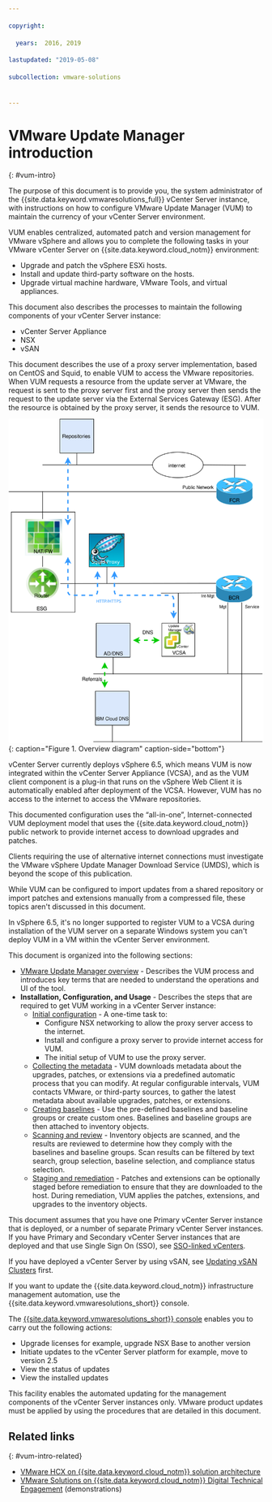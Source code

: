 ```yaml
---

copyright:

  years:  2016, 2019

lastupdated: "2019-05-08"

subcollection: vmware-solutions


---
```


# VMware Update Manager introduction
{: #vum-intro}

The purpose of this document is to provide you, the system administrator of the {{site.data.keyword.vmwaresolutions_full}} vCenter Server instance, with instructions on how to configure VMware Update Manager (VUM) to maintain the currency of your vCenter Server environment.

VUM enables centralized, automated patch and version management for VMware vSphere and allows you to complete the following tasks in your VMware vCenter Server on {{site.data.keyword.cloud_notm}} environment:
* Upgrade and patch the vSphere ESXi hosts.
* Install and update third-party software on the hosts.
* Upgrade virtual machine hardware, VMware Tools, and virtual appliances.

This document also describes the processes to maintain the following components of your vCenter Server instance:
* vCenter Server Appliance
* NSX
* vSAN

This document describes the use of a proxy server implementation, based on CentOS and Squid, to enable VUM to access the VMware repositories. When VUM requests a resource from the update server at VMware, the request is sent to the proxy server first and the proxy server then sends the request to the update server via the External Services Gateway (ESG). After the resource is obtained by the proxy server, it sends the resource to VUM.

![Overview diagram](../../images/vum-vcsproxy.svg "Overview diagram"){: caption="Figure 1. Overview diagram" caption-side="bottom"}

vCenter Server currently deploys vSphere 6.5, which means VUM is now integrated within the vCenter Server Appliance (VCSA), and as the VUM client component is a plug-in that runs on the vSphere Web Client it is automatically enabled after deployment of the VCSA. However, VUM has no access to the internet to access the VMware repositories.

This documented configuration uses the “all-in-one”, Internet-connected VUM deployment model that uses the {{site.data.keyword.cloud_notm}} public network to provide internet access to download upgrades and patches.

Clients requiring the use of alternative internet connections must investigate the VMware vSphere Update Manager Download Service (UMDS), which is beyond the scope of this publication.

While VUM can be configured to import updates from a shared repository or import patches and extensions manually from a compressed file, these topics aren't discussed in this document.

In vSphere 6.5, it's no longer supported to register VUM to a VCSA during installation of the VUM server on a separate Windows system you can't deploy VUM in a VM within the vCenter Server environment.

This document is organized into the following sections:
* [VMware Update Manager overview](/docs/services/vmwaresolutions/archiref/vum?topic=vmware-solutions-vum-overview) - Describes the VUM process and introduces key terms that are needed to understand the operations and UI of the tool.
* **Installation, Configuration, and Usage** - Describes the steps that are required to get VUM working in a vCenter Server instance:
  - [Initial configuration](/docs/services/vmwaresolutions/archiref/vum?topic=vmware-solutions-vum-init-config) - A one-time task to:
      - Configure NSX networking to allow the proxy server access to the internet.
      - Install and configure a proxy server to provide internet access for VUM.
      - The initial setup of VUM to use the proxy server.
  - [Collecting the metadata](/docs/services/vmwaresolutions/archiref/vum?topic=vmware-solutions-vum-metadata) - VUM downloads metadata about the upgrades, patches, or extensions via a predefined automatic process that you can modify. At regular configurable intervals, VUM contacts VMware, or third-party sources, to gather the latest metadata about available upgrades, patches, or extensions.
  - [Creating baselines](/docs/services/vmwaresolutions/archiref/vum?topic=vmware-solutions-vum-baselines) - Use the pre-defined baselines and baseline groups or create custom ones. Baselines and baseline groups are then attached to inventory objects.
  - [Scanning and review](/docs/services/vmwaresolutions/archiref/vum?topic=vmware-solutions-vum-scanning) - Inventory objects are scanned, and the results are reviewed to determine how they comply with the baselines and baseline groups. Scan results can be filtered by text search, group selection, baseline selection, and compliance status selection.
  - [Staging and remediation](/docs/services/vmwaresolutions/archiref/vum?topic=vmware-solutions-vum-staging) - Patches and extensions can be optionally staged before remediation to ensure that they are downloaded to the host. During remediation, VUM applies the patches, extensions, and upgrades to the inventory objects.

This document assumes that you have one Primary vCenter Server instance that is deployed, or a number of separate Primary vCenter Server instances. If you have Primary and Secondary vCenter Server instances that are deployed and that use Single Sign On (SSO), see [SSO-linked vCenters](/docs/services/vmwaresolutions/archiref/vum?topic=vmware-solutions-vum-updating-vcsa).

If you have deployed a vCenter Server by using vSAN, see [Updating vSAN Clusters](/docs/services/vmwaresolutions/archiref/vum?topic=vmware-solutions-vum-updating-vsan) first.

If you want to update the {{site.data.keyword.cloud_notm}} infrastructure management automation, use the {{site.data.keyword.vmwaresolutions_short}} console.

The [{{site.data.keyword.vmwaresolutions_short}} console](https://cloud.ibm.com/infrastructure/vmware-solutions/console) enables you to carry out the following actions:
*	Upgrade licenses for example, upgrade NSX Base to another version
*	Initiate updates to the vCenter Server platform for example, move to version 2.5
*	View the status of updates
*	View the installed updates

This facility enables the automated updating for the management components of the vCenter Server instances only. VMware product updates must be applied by using the procedures that are detailed in this document.

## Related links
{: #vum-intro-related}

* [VMware HCX on {{site.data.keyword.cloud_notm}} solution architecture](/docs/services/vmwaresolutions/services?topic=vmware-solutions-hcx-archi-intro#hcx-archi-intro)
* [VMware Solutions on {{site.data.keyword.cloud_notm}} Digital Technical Engagement](https://ibm-dte.mybluemix.net/vmware) (demonstrations)
